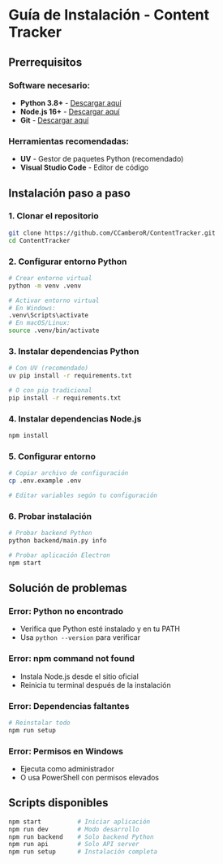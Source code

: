 # Guía de Instalación - Content Tracker

## Prerrequisitos

### Software necesario:
- **Python 3.8+** - [Descargar aquí](https://www.python.org/downloads/)
- **Node.js 16+** - [Descargar aquí](https://nodejs.org/)
- **Git** - [Descargar aquí](https://git-scm.com/)

### Herramientas recomendadas:
- **UV** - Gestor de paquetes Python (recomendado)
- **Visual Studio Code** - Editor de código

## Instalación paso a paso

### 1. Clonar el repositorio
```bash
git clone https://github.com/CCamberoR/ContentTracker.git
cd ContentTracker
```

### 2. Configurar entorno Python
```bash
# Crear entorno virtual
python -m venv .venv

# Activar entorno virtual
# En Windows:
.venv\Scripts\activate
# En macOS/Linux:
source .venv/bin/activate
```

### 3. Instalar dependencias Python
```bash
# Con UV (recomendado)
uv pip install -r requirements.txt

# O con pip tradicional
pip install -r requirements.txt
```

### 4. Instalar dependencias Node.js
```bash
npm install
```

### 5. Configurar entorno
```bash
# Copiar archivo de configuración
cp .env.example .env

# Editar variables según tu configuración
```

### 6. Probar instalación
```bash
# Probar backend Python
python backend/main.py info

# Probar aplicación Electron
npm start
```

## Solución de problemas

### Error: Python no encontrado
- Verifica que Python esté instalado y en tu PATH
- Usa `python --version` para verificar

### Error: npm command not found
- Instala Node.js desde el sitio oficial
- Reinicia tu terminal después de la instalación

### Error: Dependencias faltantes
```bash
# Reinstalar todo
npm run setup
```

### Error: Permisos en Windows
- Ejecuta como administrador
- O usa PowerShell con permisos elevados

## Scripts disponibles

```bash
npm start          # Iniciar aplicación
npm run dev        # Modo desarrollo
npm run backend    # Solo backend Python
npm run api        # Solo API server
npm run setup      # Instalación completa
```
